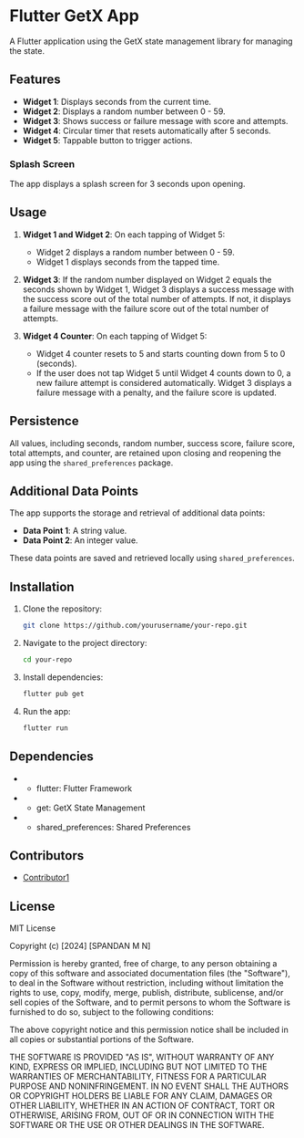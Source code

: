 # Flutter GetX App

A Flutter application using the GetX state management library for managing the state.

## Features

- **Widget 1**: Displays seconds from the current time.
- **Widget 2**: Displays a random number between 0 - 59.
- **Widget 3**: Shows success or failure message with score and attempts.
- **Widget 4**: Circular timer that resets automatically after 5 seconds.
- **Widget 5**: Tappable button to trigger actions.

### Splash Screen

The app displays a splash screen for 3 seconds upon opening.

## Usage

1. **Widget 1 and Widget 2**: On each tapping of Widget 5:
    - Widget 2 displays a random number between 0 - 59.
    - Widget 1 displays seconds from the tapped time.

2. **Widget 3**: If the random number displayed on Widget 2 equals the seconds shown by Widget 1, Widget 3 displays a success message with the success score out of the total number of attempts. If not, it displays a failure message with the failure score out of the total number of attempts.

3. **Widget 4 Counter**: On each tapping of Widget 5:
    - Widget 4 counter resets to 5 and starts counting down from 5 to 0 (seconds).
    - If the user does not tap Widget 5 until Widget 4 counts down to 0, a new failure attempt is considered automatically. Widget 3 displays a failure message with a penalty, and the failure score is updated.

## Persistence

All values, including seconds, random number, success score, failure score, total attempts, and counter, are retained upon closing and reopening the app using the `shared_preferences` package.

## Additional Data Points

The app supports the storage and retrieval of additional data points:
- **Data Point 1**: A string value.
- **Data Point 2**: An integer value.

These data points are saved and retrieved locally using `shared_preferences`.

## Installation

1. Clone the repository:

   ```bash
   git clone https://github.com/yourusername/your-repo.git
   ```
2. Navigate to the project directory:
    ```bash
   cd your-repo
   ```
3. Install dependencies:
    ```bash
    flutter pub get
    ```
4. Run the app:
    ```bash
   flutter run
   ```
   
## Dependencies

- * flutter: Flutter Framework
- * get: GetX State Management
- * shared_preferences: Shared Preferences



## Contributors

- [Contributor1](https://github.com/spandan3001)

## License

MIT License

Copyright (c) [2024] [SPANDAN M N]

Permission is hereby granted, free of charge, to any person obtaining a copy
of this software and associated documentation files (the "Software"), to deal
in the Software without restriction, including without limitation the rights
to use, copy, modify, merge, publish, distribute, sublicense, and/or sell
copies of the Software, and to permit persons to whom the Software is
furnished to do so, subject to the following conditions:

The above copyright notice and this permission notice shall be included in all
copies or substantial portions of the Software.

THE SOFTWARE IS PROVIDED "AS IS", WITHOUT WARRANTY OF ANY KIND, EXPRESS OR
IMPLIED, INCLUDING BUT NOT LIMITED TO THE WARRANTIES OF MERCHANTABILITY,
FITNESS FOR A PARTICULAR PURPOSE AND NONINFRINGEMENT. IN NO EVENT SHALL THE
AUTHORS OR COPYRIGHT HOLDERS BE LIABLE FOR ANY CLAIM, DAMAGES OR OTHER
LIABILITY, WHETHER IN AN ACTION OF CONTRACT, TORT OR OTHERWISE, ARISING FROM,
OUT OF OR IN CONNECTION WITH THE SOFTWARE OR THE USE OR OTHER DEALINGS IN THE
SOFTWARE.




